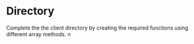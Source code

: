 # Directory
Complete the the client directory by creating the required functions using different array methods. 
n